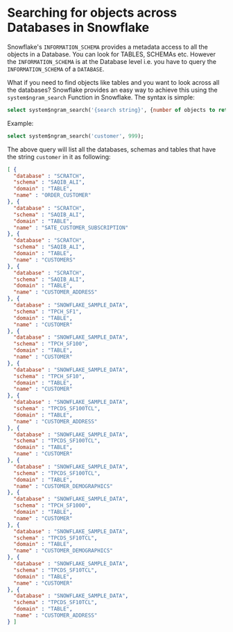 # Searching for objects across Databases in Snowflake

Snowflake's `INFORMATION_SCHEMA` provides a metadata access to all the objects in a Database. You can look for TABLES, SCHEMAs etc. However the `INFORMATION_SCHEMA` is at the Database level i.e. you have to query the `INFORMATION_SCHEMA` of a `DATABASE`.

What if you need to find objects like tables and you want to look across all the databases? Snowflake provides an easy way to achieve this using the `system$ngram_search` Function in Snowflake. The syntax is simple:

```sql
select system$ngram_search('{search string}', {number of objects to return});
```

Example:
```sql
select system$ngram_search('customer', 999);
```
The above query will list all the databases, schemas and tables that have the string `customer` in it as following:

```json
[ {
  "database" : "SCRATCH",
  "schema" : "SAQIB_ALI",
  "domain" : "TABLE",
  "name" : "ORDER_CUSTOMER"
}, {
  "database" : "SCRATCH",
  "schema" : "SAQIB_ALI",
  "domain" : "TABLE",
  "name" : "SATE_CUSTOMER_SUBSCRIPTION"
}, {
  "database" : "SCRATCH",
  "schema" : "SAQIB_ALI",
  "domain" : "TABLE",
  "name" : "CUSTOMERS"
}, {
  "database" : "SCRATCH",
  "schema" : "SAQIB_ALI",
  "domain" : "TABLE",
  "name" : "CUSTOMER_ADDRESS"
}, {
  "database" : "SNOWFLAKE_SAMPLE_DATA",
  "schema" : "TPCH_SF1",
  "domain" : "TABLE",
  "name" : "CUSTOMER"
}, {
  "database" : "SNOWFLAKE_SAMPLE_DATA",
  "schema" : "TPCH_SF100",
  "domain" : "TABLE",
  "name" : "CUSTOMER"
}, {
  "database" : "SNOWFLAKE_SAMPLE_DATA",
  "schema" : "TPCH_SF10",
  "domain" : "TABLE",
  "name" : "CUSTOMER"
}, {
  "database" : "SNOWFLAKE_SAMPLE_DATA",
  "schema" : "TPCDS_SF100TCL",
  "domain" : "TABLE",
  "name" : "CUSTOMER_ADDRESS"
}, {
  "database" : "SNOWFLAKE_SAMPLE_DATA",
  "schema" : "TPCDS_SF100TCL",
  "domain" : "TABLE",
  "name" : "CUSTOMER"
}, {
  "database" : "SNOWFLAKE_SAMPLE_DATA",
  "schema" : "TPCDS_SF100TCL",
  "domain" : "TABLE",
  "name" : "CUSTOMER_DEMOGRAPHICS"
}, {
  "database" : "SNOWFLAKE_SAMPLE_DATA",
  "schema" : "TPCH_SF1000",
  "domain" : "TABLE",
  "name" : "CUSTOMER"
}, {
  "database" : "SNOWFLAKE_SAMPLE_DATA",
  "schema" : "TPCDS_SF10TCL",
  "domain" : "TABLE",
  "name" : "CUSTOMER_DEMOGRAPHICS"
}, {
  "database" : "SNOWFLAKE_SAMPLE_DATA",
  "schema" : "TPCDS_SF10TCL",
  "domain" : "TABLE",
  "name" : "CUSTOMER"
}, {
  "database" : "SNOWFLAKE_SAMPLE_DATA",
  "schema" : "TPCDS_SF10TCL",
  "domain" : "TABLE",
  "name" : "CUSTOMER_ADDRESS"
} ]
```


